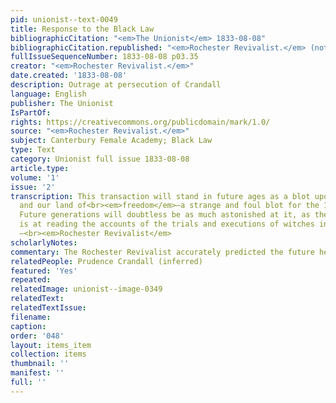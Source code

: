 ```yaml
---
pid: unionist--text-0049
title: Response to the Black Law
bibliographicCitation: "<em>The Unionist</em> 1833-08-08"
bibliographicCitation.republished: "<em>Rochester Revivalist.</em> (not researched)"
fullIssueSequenceNumber: 1833-08-08 p03.35
creator: "<em>Rochester Revivalist.</em>"
date.created: '1833-08-08'
description: Outrage at persecution of Crandall
language: English
publisher: The Unionist
IsPartOf: 
rights: https://creativecommons.org/publicdomain/mark/1.0/
source: "<em>Rochester Revivalist.</em>"
subject: Canterbury Female Academy; Black Law
type: Text
category: Unionist full issue 1833-08-08
article.type: 
volume: '1'
issue: '2'
transcription: This transaction will stand in future ages as a blot upon that<br><em>free</em>state
  and our land of<br><em>freedom</em>—a strange and foul blot for the 19<sup>th</sup>century.
  Future generations will doubtless be as much astonished at it, as the<br>present
  is at reading the accounts of the trials and executions of witches in<br>New-England.”
  –<br><em>Rochester Revivalist</em>
scholarlyNotes: 
commentary: The Rochester Revivalist accurately predicted the future here.
relatedPeople: Prudence Crandall (inferred)
featured: 'Yes'
repeated: 
relatedImage: unionist--image-0349
relatedText: 
relatedTextIssue: 
filename: 
caption: 
order: '048'
layout: items_item
collection: items
thumbnail: ''
manifest: ''
full: ''
---
```

